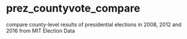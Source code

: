 # prez_countyvote_compare
compare county-level results of presidential elections in 2008, 2012 and 2016 from MIT Election Data
